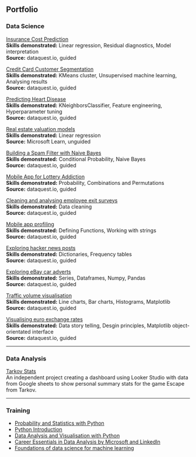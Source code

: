## Portfolio

### Data Science

[Insurance Cost Prediction](https://github.com/srapsons/data-science/blob/c0c6fa7645eb4aa32701054f7e574c7b7864d930/Predicting%20Insurance%20Costs.ipynb)  
**Skills demonstrated:** Linear regression, Residual diagnostics, Model interpretation  
**Source:** dataquest.io, guided 

[Credit Card Customer Segmentation](https://github.com/srapsons/data-science/blob/9d0d7e0a5d7501c88d4274ea247511ac81f82b9b/Customer%20credit%20card%20segmentation.ipynb)  
**Skills demonstrated:** KMeans cluster, Unsupervised machine learning, Analysing results  
**Source:** dataquest.io, guided 

[Predicting Heart Disease](https://github.com/srapsons/data-science/blob/40718eea73d61faa8a26121a5559fc242f52212d/Predicting%20Heart%20Disease.ipynb)  
**Skills demonstrated:** KNeighborsClassifier, Feature engineering, Hyperparameter tuning  
**Source:** dataquest.io, guided 

[Real estate valuation models](https://github.com/srapsons/data-science/blob/429ca6f9605f8c685b000d3153c14548db735879/Real%20estate%20valuation%20models.ipynb)  
**Skills demonstrated:** Linear regression  
**Source:** Microsoft Learn, unguided

[Building a Spam Filter with Naive Bayes](https://github.com/srapsons/data-science/blob/6a7700c245414ded696dcf46e3fda51e0de189f7/Building%20a%20spam%20filter.ipynb)  
**Skills demonstrated:** Conditional Probability, Naive Bayes   
**Source:** dataquest.io, guided  

[Mobile App for Lottery Addiction](https://github.com/srapsons/data-science/blob/6a7700c245414ded696dcf46e3fda51e0de189f7/Mobile%20App%20for%20Lottery%20Addiction.ipynb)  
**Skills demonstrated:** Probability, Combinations and Permutations  
**Source:** dataquest.io, guided

[Cleaning and analysing employee exit surveys](https://github.com/srapsons/data-science/blob/07503b4d2121e4cd4f2ccc33d38853de9bc6311b/Clean%20and%20analyse%20employee%20exit%20surveys.ipynb)  
**Skills demonstrated:** Data cleaning  
**Source:** dataquest.io, guided

[Mobile app profiling](https://github.com/srapsons/data-science/blob/2d53ec8fb8636e5070633dc163ffdecc70da3ea7/Mobile%20app%20profiling.ipynb)  
**Skills demonstrated:** Defining Functions, Working with strings  
**Source:** dataquest.io, guided 

[Exploring hacker news posts](https://github.com/srapsons/data-science/blob/2d53ec8fb8636e5070633dc163ffdecc70da3ea7/Exploring%20Hacker%20News%20posts.ipynb)  
**Skills demonstrated:** Dictionaries, Frequency tables  
**Source:** dataquest.io, guided 

[Exploring eBay car adverts](https://github.com/srapsons/data-science/blob/2d53ec8fb8636e5070633dc163ffdecc70da3ea7/Exploring%20Car%20Ads%20on%20eBay.ipynb)  
**Skills demonstrated:** Series, Dataframes, Numpy, Pandas  
**Source:** dataquest.io, guided 

[Traffic volume visualisation](https://github.com/srapsons/data-science/blob/0de752734f03f3216ccfa8d39813fca87299352e/I-94%20traffic%20visualisation.ipynb)  
**Skills demonstrated:** Line charts, Bar charts, Histograms, Matplotlib  
**Source:** dataquest.io, guided

[Visualising euro exchange rates](https://github.com/srapsons/data-science/blob/07503b4d2121e4cd4f2ccc33d38853de9bc6311b/Visualising%20euro%20exchange%20rates.ipynb)  
**Skills demonstrated:** Data story telling, Desgin principles, Matplotlib object-orientated interface  
**Source:** dataquest.io, guided

---

### Data Analysis

[Tarkov Stats](https://lookerstudio.google.com/reporting/48487e3f-a374-45ac-a5e1-5b3f7edfabb6/page/p_l3ac62070c)  
An independent project creating a dashboard using Looker Studio with data from Google sheets to show personal summary stats for the game Escape from Tarkov.

---

### Training

- [Probability and Statistics with Python](https://app.dataquest.io/view_cert/I6ZE8BMRQPOPG32TDA6E)
- [Python Introduction](https://app.dataquest.io/view_cert/6L67DC3GQH89JFA9I9VQ)
- [Data Analysis and Visualisation with Python](https://app.dataquest.io/view_cert/H9BNFCI09AJS7K3T3F9M)
- [Career Essentials in Data Analysis by Microsoft and LinkedIn](https://www.linkedin.com/learning/certificates/db057afd7c60fe41e9d3f3c9541c65109d11bf87e65310c4591ea307a0a57eaa)
- [Foundations of data science for machine learning](https://learn.microsoft.com/en-us/training/achievements/learn.machinelearning.machine-learning-foundations-using-data-science.trophy?username=StuartParsons-8021&sharingId=A496E4E24E52D5B9)
